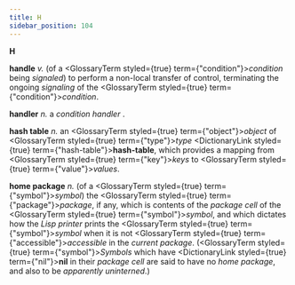 ```yaml
---
title: H
sidebar_position: 104
---
```


**H** 



**handle** *v.* (of a <GlossaryTerm styled={true} term={"condition"}><i>condition</i></GlossaryTerm> being *signaled*) to perform a non-local transfer of control, terminating the ongoing *signaling* of the <GlossaryTerm styled={true} term={"condition"}><i>condition</i></GlossaryTerm>. 



**handler** *n.* a *condition handler* . 



**hash table** *n.* an <GlossaryTerm styled={true} term={"object"}><i>object</i></GlossaryTerm> of <GlossaryTerm styled={true} term={"type"}><i>type</i></GlossaryTerm> <DictionaryLink styled={true} term={"hash-table"}><b>hash-table</b></DictionaryLink>, which provides a mapping from <GlossaryTerm styled={true} term={"key"}><i>keys</i></GlossaryTerm> to <GlossaryTerm styled={true} term={"value"}><i>values</i></GlossaryTerm>. 



**home package** *n.* (of a <GlossaryTerm styled={true} term={"symbol"}><i>symbol</i></GlossaryTerm>) the <GlossaryTerm styled={true} term={"package"}><i>package</i></GlossaryTerm>, if any, which is contents of the *package cell* of the <GlossaryTerm styled={true} term={"symbol"}><i>symbol</i></GlossaryTerm>, and which dictates how the *Lisp printer* prints the <GlossaryTerm styled={true} term={"symbol"}><i>symbol</i></GlossaryTerm> when it is not <GlossaryTerm styled={true} term={"accessible"}><i>accessible</i></GlossaryTerm> in the *current package*. (<GlossaryTerm styled={true} term={"symbol"}><i>Symbols</i></GlossaryTerm> which have <DictionaryLink styled={true} term={"nil"}><b>nil</b></DictionaryLink> in their *package cell* are said to have no *home package*, and also to be *apparently uninterned*.) 



